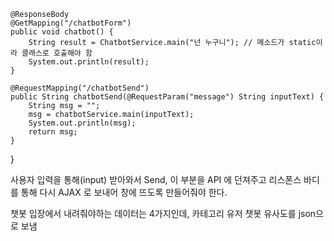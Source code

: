 	@ResponseBody
	@GetMapping("/chatbotForm")
    public void chatbot() {
        String result = ChatbotService.main("넌 누구니"); // 메소드가 static이라 클래스로 호출해야 함
        System.out.println(result);
    }

	@RequestMapping("/chatbotSend")
	public String chatbotSend(@RequestParam("message") String inputText) {
		String msg = "";
		msg = chatbotService.main(inputText);
		System.out.println(msg);
		return msg;
	}

}


사용자 입력을 통해(input) 받아와서 Send, 
이 부분을 API 에 던져주고 리스폰스 바디를 통해 다시 AJAX 로 보내어 창에 뜨도록 만들어줘야 한다.

챗봇 입장에서 내려줘야하는 데이터는 4가지인데, 카테고리 유저 챗봇 유사도를 json으로 보냄
